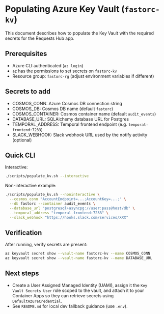 # Populating Azure Key Vault (`fastorc-kv`)

This document describes how to populate the Key Vault with the required secrets for the Requests Hub app.

Prerequisites
---------------
- Azure CLI authenticated (`az login`)
- `az` has the permissions to set secrets on `fastorc-kv`
- Resource group: `fastorc-rg` (adjust environment variables if different)

Secrets to add
---------------
- COSMOS_CONN: Azure Cosmos DB connection string
- COSMOS_DB: Cosmos DB name (default `fastorc`)
- COSMOS_CONTAINER: Cosmos container name (default `audit_events`)
- DATABASE_URL: SQLAlchemy database URL for Postgres
- TEMPORAL_ADDRESS: Temporal frontend endpoint (e.g. `temporal-frontend:7233`)
- SLACK_WEBHOOK: Slack webhook URL used by the notify activity (optional)

Quick CLI
---------
Interactive:

```bash
./scripts/populate_kv.sh --interactive
```

Non-interactive example:

```bash
./scripts/populate_kv.sh --noninteractive \
  --cosmos_conn "AccountEndpoint=...;AccountKey=...;" \
  --db fastorc --container audit_events \
  --database_url "postgresql+asyncpg://user:pass@host/db" \
  --temporal_address "temporal-frontend:7233" \
  --slack_webhook "https://hooks.slack.com/services/XXX"
```

Verification
------------
After running, verify secrets are present:

```bash
az keyvault secret show --vault-name fastorc-kv --name COSMOS_CONN
az keyvault secret show --vault-name fastorc-kv --name DATABASE_URL
```

Next steps
----------
- Create a User Assigned Managed Identity (UAMI), assign it the `Key Vault Secrets User` role scoped to the vault, and attach it to your Container Apps so they can retrieve secrets using `DefaultAzureCredential`.
- See `README.md` for local dev fallback guidance (use `.env`).
